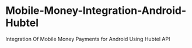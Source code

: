 # Mobile-Money-Integration-Android-Hubtel
Integration Of Mobile Money Payments for Android Using Hubtel API
